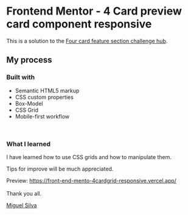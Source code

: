 # Frontend Mentor - 4 Card preview card component responsive

This is a solution to the [Four card feature section challenge hub](https://www.frontendmentor.io/challenges/four-card-feature-section-weK1eFYK/hub/four-card-feature-section-saBbottq2). 

## My process

### Built with

- Semantic HTML5 markup
- CSS custom properties
- Box-Model
- CSS Grid
- Mobile-first workflow

<br>

### What I learned

I have learned how to use CSS grids and how to manipulate them. 

Tips for improve will be much appreciated. 

Preview: https://front-end-mento-4cardgrid-responsive.vercel.app/
<br>
<br>
Thank you all.

[Miguel Silva](https://code-camp-responsive-wd.vercel.app/)
